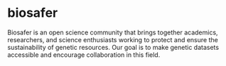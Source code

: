 # biosafer
Biosafer is an open science community that brings together academics, researchers, and science enthusiasts working to protect and ensure the sustainability of genetic resources. Our goal is to make genetic datasets accessible and encourage collaboration in this field.
